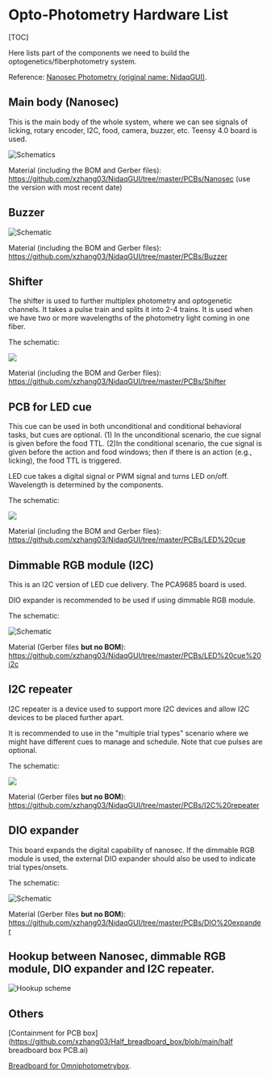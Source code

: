 # Opto-Photometry Hardware List

[TOC]

Here lists part of the components we need to build the optogenetics/fiberphotometry system.

Reference: [Nanosec Photometry (original name: NidaqGUI)](https://github.com/xzhang03/NidaqGUI).

## Main body (Nanosec)

This is the main body of the whole system, where we can see signals of licking, rotary encoder, I2C, food, camera, buzzer, etc. Teensy 4.0 board is used.

![Schematics](https://github.com/xzhang03/NidaqGUI/raw/master/PCBs/Nanosec/Schematic_Omnibox%20v3_2023-01-05.png)

Material (including the BOM and Gerber files): https://github.com/xzhang03/NidaqGUI/tree/master/PCBs/Nanosec (use the version with most recent date)

## Buzzer

![Schematic](https://github.com/xzhang03/NidaqGUI/raw/master/PCBs/Buzzer/Schematic_Buzzer_2022-04-13.png)

Material (including the BOM and Gerber files): https://github.com/xzhang03/NidaqGUI/tree/master/PCBs/Buzzer

## Shifter

The shifter is used to further multiplex photometry and optogenetic channels. It takes a pulse train and splits it into 2-4 trains. It is used when we have two or more wavelengths of the photometry light coming in one fiber.

The schematic:

![](https://github.com/xzhang03/NidaqGUI/raw/master/PCBs/Shifter/Schematic_Nanosec%20Shifter_2022-09-27.png)

Material (including the BOM and Gerber files): https://github.com/xzhang03/NidaqGUI/tree/master/PCBs/Shifter

## PCB for LED cue

This cue can be used in both unconditional and conditional behavioral tasks, but cues are optional. (1) In the unconditional scenario, the cue signal is given before the food TTL. (2)In the conditional scenario, the cue signal is given before the action and food windows; then if there is an action (e.g., licking), the food TTL is triggered.

LED cue takes a digital signal or PWM signal and turns LED on/off. Wavelength is determined by the components.

The schematic:

![](https://github.com/xzhang03/NidaqGUI/raw/master/PCBs/LED%20cue/Schematic_LED%20cue_2022-04-19.png)

Material (including the BOM and Gerber files): https://github.com/xzhang03/NidaqGUI/tree/master/PCBs/LED%20cue

## Dimmable RGB module (I2C)

This is an I2C version of LED cue delivery. The PCA9685 board is used.

DIO expander is recommended to be used if using dimmable RGB module.

The schematic:

![Schematic](https://github.com/xzhang03/NidaqGUI/raw/master/PCBs/LED%20cue%20i2c/Schematic_LED%20cue%20I2C_2023-01-03.png)

Material (Gerber files **but no BOM**): https://github.com/xzhang03/NidaqGUI/tree/master/PCBs/LED%20cue%20i2c

## I2C repeater

I2C repeater is a device used to support more I2C devices and allow I2C devices to be placed further apart.

It is recommended to use in the "multiple trial types" scenario where we might have different cues to manage and schedule. Note that cue pulses are optional.

The schematic:

![](https://github.com/xzhang03/NidaqGUI/raw/master/PCBs/I2C%20repeater/Schematic_I2C%20repeater_2023-01-03.png)

Material (Gerber files **but no BOM**): https://github.com/xzhang03/NidaqGUI/tree/master/PCBs/I2C%20repeater

## DIO expander

This board expands the digital capability of nanosec. If the dimmable RGB module is used, the external DIO expander should also be used to indicate trial types/onsets. 

The schematic:

![Schematic](https://github.com/xzhang03/NidaqGUI/raw/master/PCBs/DIO%20expander/Schematic_Nanosec%20DIO_2023-01-03.png)

Material (Gerber files **but no BOM**): https://github.com/xzhang03/NidaqGUI/tree/master/PCBs/DIO%20expander

## Hookup between Nanosec, dimmable RGB module, DIO expander and I2C repeater.

![Hookup scheme](https://github.com/xzhang03/NidaqGUI/raw/master/Schemes/Multi%20trialtype%20hookup%20guide.png)

## Others

[Containment for PCB box](https://github.com/xzhang03/Half_breadboard_box/blob/main/half breadboard box PCB.ai)

[Breadboard for Omniphotometrybox](https://github.com/xzhang03/NidaqGUI/blob/master/Schemes/omnibox_half_breadboard.png).